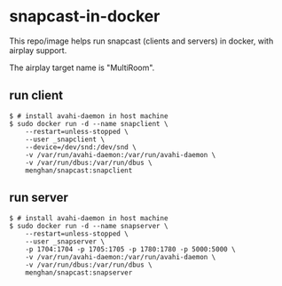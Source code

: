 # snapcast-in-docker

This repo/image helps run snapcast (clients and servers) in docker, with airplay support.

The airplay target name is "MultiRoom".

## run client

```
$ # install avahi-daemon in host machine
$ sudo docker run -d --name snapclient \
	--restart=unless-stopped \
	--user _snapclient \
	--device=/dev/snd:/dev/snd \
	-v /var/run/avahi-daemon:/var/run/avahi-daemon \
	-v /var/run/dbus:/var/run/dbus \
	menghan/snapcast:snapclient
```

## run server

```
$ # install avahi-daemon in host machine
$ sudo docker run -d --name snapserver \
	--restart=unless-stopped \
	--user _snapserver \
	-p 1704:1704 -p 1705:1705 -p 1780:1780 -p 5000:5000 \
	-v /var/run/avahi-daemon:/var/run/avahi-daemon \
	-v /var/run/dbus:/var/run/dbus \
	menghan/snapcast:snapserver
```
